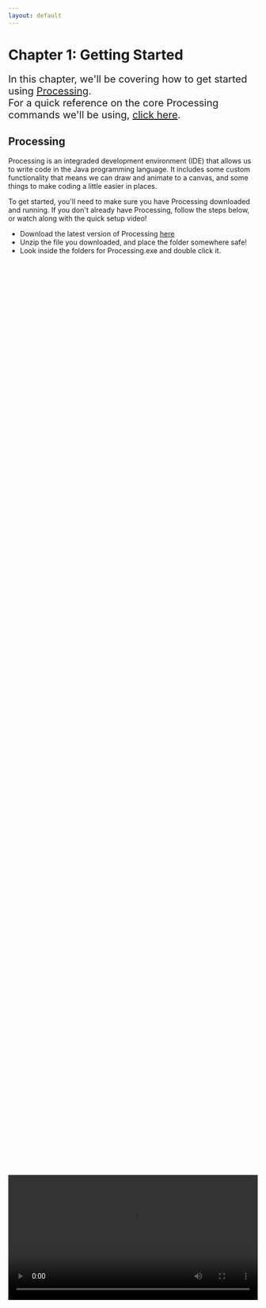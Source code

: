 ```yaml
---
layout: default
---
```

<h1>Chapter 1: Getting Started</h1>
<p style="font-size:20px">
In this chapter, we'll be covering how to get started using <a href="https://processing.org/">Processing</a>.
<br>
For a quick reference on the core Processing commands we'll be using, <a href="../QuickReference/processing">click here</a>.


<h2 id="processing">Processing</h2>
Processing is an integraded development environment (IDE) that allows us to write code in the Java programming language. It includes some custom functionality that means we can draw and animate to a canvas, and some things to make coding a little easier in places.

To get started, you'll need to make sure you have Processing downloaded and running. If you don't already have Processing, follow the steps below, or watch along with the quick setup video!
<ul>
<li>Download the latest version of Processing <a href="https://processing.org/download">here</a></li>
<li>Unzip the file you downloaded, and place the folder somewhere safe!</li>
<li>Look inside the folders for Processing.exe and double click it.</li>
</ul>

<br>
<div style="display: flex; justify-content: center; align-items: center; height: 100%;">
  <video width="600" controls style="max-width: 100%;">
    <source src="{{ site.baseurl }}/Videos/downloading_processing.mp4" type="video/mp4">
    Your browser does not support the video tag.
  </video>
</div>

<br>
<h2 id="using_processing">Using Processing</h2>
Now that you've got Processing downloaded and running, give saving and loading a file a go, and hit play to see an empty project run! Watch the video below if you're unsure how to get started.

<br>
<div style="display: flex; justify-content: center; align-items: center; height: 100%;">
  <video width="600" controls style="max-width: 100%;">
    <source src="{{ site.baseurl }}/Videos/using_processing.mp4" type="video/mp4">
    Your browser does not support the video tag.
  </video>
</div>

<br>
<h2 id="writing_code">Writing Code</h2>
We're going to write some simple code to get used to using Processing, and build up the start of a simple game of Snake.
Copy and paste the code below into Processing and run it by pressing the play button.

{% highlight java %}
//setup
size(200,300);

//draw background
background(0);

println(10);
{% endhighlight %}
This should create a canvas a little larger than you had before, with a black background.
<br>
Press the stop button back in Processing and the canvas should disappear.
<br>
The code above makes use of a few things that we'll make a lot of use of.
<blockquote>
//Comments - Using a double forward slash // on a line will allow you to write a comment from that point onwards. Comments won't be run as if they were code, and will mean you can look back at your code later and understand it more easily!
</blockquote>
<br>
<blockquote>
Semi-colons; - Semi-colons tell a line of code that it is complete. There will be times when we don't need them, but we can worry about that later, for now- make sure to end each line of code with a semi-colon.
</blockquote>
<br>
<blockquote>
Method Calls() - size(200,300) and background(0), are examples of calls to methods. Methods are blocks of code that have been defined elswhere, and calling a method runs this code. The size and background methods are built into Processing.
</blockquote>
<br>

We'll come back to methods in Chapter 3, so don't worry too much about them for now. These methods are also very Processing specific, but it's worthwhile understanding what each one does, and what each number we're putting inside the brackets means.

`size(200,300);` - Runs code to set the size of the canvas. The two numbers inside the brackets are the width and height of the resulting canvas.
<br>
<img src="../Images/size_method.png" width="250" height="125" style=" text-align: right;">
<br>

<br>
<h3>Quick Task</h3>
<blockquote>
Change the code, so that the size command uses 640 as the width, and 440 as the height. When you run the program, the canvas should be a fair bit bigger.
</blockquote>

<br>
`background(0);` - Runs code to fill the canvas with a colour, making a fresh background. The number inside the brackets is the colour of the background, where 0 is black, and 255 is white.
<br>
<img src="../Images/background_method.png" width="250" height="125">
<br>

<br>
<h3>Quick Task</h3>
<blockquote>
Change the code, so that the colour value passed in to the background method is 50. When you run the program, the canvas should be dark grey instead of black.
</blockquote>

<br>
The official Processing reference goes into much more detail on the methods built into Processing, so make sure to check that out if you're interested. This course will use them sparingly, so don't feel like you have to learn them all.
<br>

<br>
<h2><a href="../Extras/Brackets">( New Bracket Unlocked! )</a></h2>
<blockquote>
There are a lot of brackets used in programming, so each time we cover a new type, we'll make sure to understand what they actually mean. Our first bracket type is the round bracket. When you need to `pass information` into something, this is when you'll need round brackets (like this!). That's why when we wrote methods for setting the size and colour of the canvas in the previous example, we passed information into those methods, using round brackets!
To learn more, take a look at the quick reference page on brackets <a href="../Extras/Brackets">here</a>!
</blockquote>

<br>
<div style="display: flex; justify-content: center; align-items: center; height: 100%;">
  <video width="600" controls style="max-width: 100%;">
    <source src="{{ site.baseurl }}/Videos/getting_started.mp4" type="video/mp4">
    Your browser does not support the video tag.
  </video>
</div>

<br>
<h2 id="drawing_shapes">Drawing Shapes</h2>
Processing has methods for drawing many different shapes to the canvas, but we'll just be using rectangles to keep things simple.

Paste the code below into your program, after the code you've already got, then hit play.
{% highlight java %}
//draw snake
rect(0,0,60,30);
{% endhighlight %}

As the comment suggests, this is the start of drawing the snake in our snake game. You should see a rectangle drawn in the top left corner of the canvas.
`rect` is another method, which this time takes four numbers as input, and draws a rectangle based on those numbers. The four numbers are the `x` and `y` coordinates of the top-left corner of the rectangle, and the `width` and `height` in pixels.

This means that our rectangle was drawn with its top-left corner at the coordinates 0,0 and was drawn with a width of 60 pixels, and a height of 30 pixels.

<img src="../Images/rect_method.png" width="350" height="125">

<h3>Coordinates</h3>
Based on where the rectangle was drawn, we can understand that an `x` and `y` position of 0,0 must be in the top-left corner of the canvas. When drawing shapes in Processing, it's important to remember that `x` values increase as we move `right` along the canvas, and `y` values increase as we move `down` the canvas, as shown in the image below.

<img src="../Images/coordinateSystem.png" width="250" height="250">
<br>

<br>
<h3>Quick Task</h3>
<blockquote>
Change the values in the rect command so that the rectangle is drawn at coordinates 200,200 with a width and height of 30 pixels.

Your program should look like this:

<img src="../Images/positioned_rectangle.png" width="320" height="235">

</blockquote>

<br>
<div style="display: flex; justify-content: center; align-items: center; height: 100%;">
  <video width="600" controls style="max-width: 100%;">
    <source src="{{ site.baseurl }}/Videos/drawing_shapes.mp4" type="video/mp4">
    Your browser does not support the video tag.
  </video>
</div>


<br>
<h2 id="colour">Colour</h2>
It would be nice to colour the rectangle green so that it fits the standard colour scheme of snake. To do this, just before the line of code where we draw the rectangle, on a new line, add the code below:
{% highlight java %}
fill(0,255,0);
{% endhighlight %}

All of your code together, should look like this:
{% highlight java %}
//setup
size(200,300);

//draw background
background(0);

//draw snake
fill(0, 255,0);
rect(200,200,30,30);
{% endhighlight %}

The `fill` method takes three values, these are the `red`, `green` and `blue` values, or `RGB` values.

Just like before, each colour value can be between 0 and 255, representing how strong each colour channel is. This means that when we enter 0 for red, 255 for green, and 0 for blue, we're telling the system that the fill colour should be all green, with no other colour.

Have a play about with the colour picker at the link below to see how to create some different colours using RGB, or choose a new colour for your snake.
<br>

<a href="https://rgbcolorpicker.com/" target="_blank" rel="noopener noreferrer">RGB Colour Picker (Opens in new tab)</a>
<br>

<h3>Quick Task</h3>
<blockquote>
Using the colour picker above, have a look at the RGB values for black, white, and some different shades of grey.
<ul>
<li>Why might the background method allow you to only provide one number?</li>
</ul>
</blockquote>

<br>
<div style="display: flex; justify-content: center; align-items: center; height: 100%;">
  <video width="600" controls style="max-width: 100%;">
    <source src="{{ site.baseurl }}/Videos/colours.mp4" type="video/mp4">
    Your browser does not support the video tag.
  </video>
</div>
<br>

<h3>Quick Task</h3>
<blockquote>
In snake, the player progresses by eating apples, so let's draw one!
Add another rectangle with a width and height of 30 pixels, positioned at 400,200. Colour this red.
</blockquote>

<br>
<h2 id="printing_to_the_console">Printing to the Console</h2>
It can sometimes be handy to print values to the console (the section at the bottom of the Processing window). To do this, we're going to use another method, called `println`, which is short for "print line". Paste the code below into Processing, and hit play.

<br>
{% highlight java %}
println(10);
{% endhighlight %}
You should see that the number 10 has printed out in the console!
<br>

<img src="../Images/printing_10.png" width="200" height="235">
<br>

If we want to print words out to the console, we just need to put the words inside quotation marks, "like this". Try out the code below!

<br>
{% highlight java %}
println("Hello, World!");
{% endhighlight %}
<br>

<br>
<h3>Careful!</h3>
<blockquote>
Don't forget, the println method is short for "print line", so the last two letters are LN, not IN.
</blockquote>

<br>
<div style="display: flex; justify-content: center; align-items: center; height: 100%;">
  <video width="600" controls style="max-width: 100%;">
    <source src="{{ site.baseurl }}/Videos/printing_to_the_console.mp4" type="video/mp4">
    Your browser does not support the video tag.
  </video>
</div>

<br>
<h2>Quick check!</h2>
Before you move on, let's have a quick check that you've got everything so far!
<div class="question1container" data-correct-answer="D">
    <h3>Which of the following lines of code would set the size of the canvas, with a width of 500, and a height of 300?</h3>
    <form id="quizForm">
        <input type="radio" id="option1" name="answer" value="A" data-feedback="That's not quite right, this line of code has got the width and height the wrong way round!">
        <label for="option1">size(300,500);</label><br>
        <input type="radio" id="option2" name="answer" value="B" data-feedback="That's not quite right, this line of code doesn't only passes in one value!">
        <label for="option2">size(300);</label><br>
        <input type="radio" id="option3" name="answer" value="C" data-feedback="That's not quite right, this isn't how we tell a method to run.">
        <label for="option3">size = (500,300);</label><br>
        <input type="radio" id="option4" name="answer" value="D" data-feedback="That's correct! This line of code would correctly set the size of the canvas, with a width of 500 and a height of 300.">
        <label for="option4">size(500,300);</label><br><br>
        <button type="button" onclick="checkAnswer('.question1container')">Submit</button><p id="result" class="result"></p>
    </form>
</div>
<div class="question2container" data-correct-answer="A">
    <h3>How would you write a single line comment in Java?</h3>
    <form id="quizForm">
        <input type="radio" id="option1" name="answer" value="A" data-feedback="That's correct! A double forward slash at any point will turn the rest of the line into a comment that won't be run as code.">
        <label for="option1">//Like this</label><br>
        <input type="radio" id="option2" name="answer" value="B" data-feedback="Technically this would work, but it's not quite right, as you don't need to use four forward slashes!">
        <label for="option2">////Like this</label><br>
        <input type="radio" id="option3" name="answer" value="C" data-feedback="Technically this would work, but that's because wrapping text in /* */ is the format for a multi-line comment!">
        <label for="option3">/*Like this*/</label><br>
        <input type="radio" id="option4" name="answer" value="D" data-feedback="Technically this would work, but it's not quite right, as you don't need to close your comment with forward slashes!">
        <label for="option4">//Like this//</label><br><br>
        <button type="button" onclick="checkAnswer('.question2container')">Submit</button><p id="result" class="result">  </p>
    </form>
</div>

<div class="question3container" data-correct-answer="B">
    <h3>What are round brackets (like these) generally used for when programming?</h3>
    <form id="quizForm">
        <input type="radio" id="option1" name="answer" value="A" data-feedback="That's not quite right, although adding additional information in the same way that you do in writing is quite close!">
        <label for="option1">Referencing the author</label><br>
        <input type="radio" id="option2" name="answer" value="B" data-feedback="That's correct! Round brackets are generally used to pass information into a method (or similar!).">
        <label for="option2">Passing information</label><br>
        <input type="radio" id="option3" name="answer" value="C" data-feedback="That's not quite right, whilst we did use the size method, which did have round brackets, theyre used in many more places than that!">
        <label for="option3">Setting the size of the canvas</label><br>
        <input type="radio" id="option4" name="answer" value="D" data-feedback="That's not quite right, we've not covered getting information from elsewhere yet!">
        <label for="option4">Getting information</label><br><br>
        <button type="button" onclick="checkAnswer('.question3container')">Submit</button><p id="result" class="result">  </p>
    </form>
</div>

<div class="question4container" data-correct-answer="A">
    <h3>Which of the following lines of code would print the word `apple` to the console?</h3>
    <form id="quizForm">
        <input type="radio" id="option1" name="answer" value="A" data-feedback="That's correct! We've wrapped the word in quotation marks and printed it using the println method call correctly!">
        <label for="option1">println("apple");</label><br>
        <input type="radio" id="option2" name="answer" value="B" data-feedback="That's not quite right, this line of code has misspelled the println command, swapping the L for an I!">
        <label for="option2">printIn("apple");</label><br>
        <input type="radio" id="option3" name="answer" value="C" data-feedback="That's not quite right, this line of code has wrapped the word apple inside apostrophes!">
        <label for="option3">println('apple');</label><br>
        <input type="radio" id="option4" name="answer" value="D" data-feedback="That's not quite right, this line of code has misspelled the println command, swapping the L for the number 1!">
        <label for="option4">print1n("apple");</label><br><br>
        <button type="button" onclick="checkAnswer('.question4container')">Submit</button><p id="result" class="result"></p>
    </form>
</div>

<br>
<br>
<h2 id="snake_video">Snake Game: Part 1</h2>
This video finishes up the first section of the snake game, adding an apple to the program using the fill and rect method calls.
<div style="display: flex; justify-content: center; align-items: center; height: 100%;">
  <video width="600" controls style="max-width: 100%;">
    <source src="{{ site.baseurl }}/Videos/SnakeChapter1.mp4" type="video/mp4">
    Your browser does not support the video tag.
  </video>
</div>

<br>
<h2>Summary</h2>
And that's us started! You should now be ready to move on to Chapter 2! Make sure to refer back to the <a href="../QuickReference/processing">quick reference for this chapter here</a>, and feel free to explore some questions if you'd like to learn more, in the Explore section below!


<br>
<h2>Explore</h2>
<ul>
    <li><h3><a href="../Extras/Data_Types">Why do colour values go up to 255?</a></h3></li>
</ul>

<p style="font-size: 30px; text-align: right;"><a href="./variables">Chapter 2 >></a></p>

<br>
<br>
<br>

	{% include quiz_script.html %}